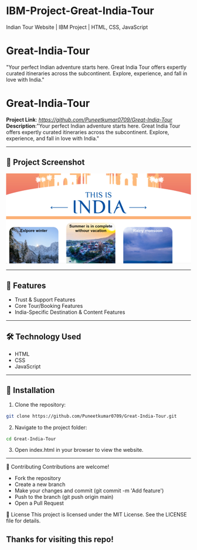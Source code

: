 # IBM-Project-Great-India-Tour
Indian Tour Website | IBM Project | HTML, CSS, JavaScript
# Great-India-Tour
"Your perfect Indian adventure starts here. Great India Tour offers expertly curated itineraries across the subcontinent. Explore, experience, and fall in love with India."



# Great-India-Tour

**Project Link**: *https://github.com/Puneetkumar0709/Great-India-Tour*  
**Description**:"Your perfect Indian adventure starts here. Great India Tour offers expertly curated itineraries across the subcontinent. Explore, experience, and fall in love with India." 

---

## 📸 Project Screenshot
![Project Screenshot](Screenshot.png)

---

## 🚀 Features
- Trust & Support Features 
- Core Tour/Booking Features  
- India-Specific Destination & Content Features 

---

## 🛠️ Technology Used
- HTML  
- CSS  
- JavaScript  

---

## 📂 Installation
1. Clone the repository:  
```bash
git clone https://github.com/Puneetkumar0709/Great-India-Tour.git


```
2. Navigate to the project folder:
```bash
cd Great-India-Tour

```
3. Open index.html in your browser to view the website.
---
🤝 Contributing
Contributions are welcome!

- Fork the repository
- Create a new branch 
- Make your changes and commit (git commit -m 'Add feature')
- Push to the branch (git push origin main)
- Open a Pull Request

📄 License
This project is licensed under the MIT License. See the LICENSE file for details.

## Thanks for visiting this repo!
